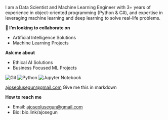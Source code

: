 I am a Data Scientist and Machine Learning Engineer with 3+ years of experience in object-oriented programming (Python & C#), and expertise in leveraging machine learning and deep learning to solve real-life problems.  


**👯 I’m looking to collaborate on**
- Artificial Intelligence Solutions
- Machine Learning Projects

**Ask me about**
- Ethical AI Solutions
- Business Focused ML Projects

![Git](https://img.shields.io/badge/-Git-black?style=plastic&logo=git) ![Python](https://img.shields.io/badge/-Python-black?style=plastic&logo=python) ![Jupyter Notebook](https://img.shields.io/badge/-Jupyter%20Notebook-orange?style=plastic&logo=jupyter)




ajoseolusegun@gmail.com
Give me this in markdown

**How to reach me**
- Email: ajoseolusegun@gmail.com
- Bio: bio.link/ajosegun


<!---
ajosegun/ajosegun is a ✨ special ✨ repository because its `README.md` (this file) appears on your GitHub profile.
You can click the Preview link to take a look at your changes.
--->

